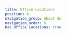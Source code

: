 ```yaml
---
title: Office Locations
position: 6
navigation_group: About Us
navigation_order: 5
Has Office Locations: true
---
```


